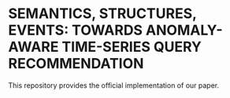 # SEMANTICS, STRUCTURES, EVENTS: TOWARDS ANOMALY-AWARE TIME-SERIES QUERY RECOMMENDATION

This repository provides the official implementation of our paper.